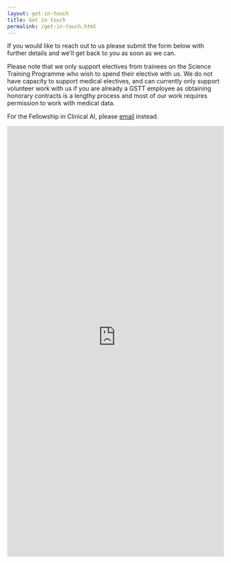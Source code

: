 ```yaml
---
layout: get-in-touch
title: Get in touch
permalink: /get-in-touch.html
---
```


If you would like to reach out to us please submit the form below with further details and we'll get back to you as soon as we can.

Please note that we only support electives from trainees on the Science Training Programme who wish to spend their elective with us. We 
do not have capacity to support medical electives, and can currently only support volunteer work with us if you are already a GSTT employee 
as obtaining honorary contracts is a lengthy process and most of our work requires permission to work with medical data. 


For the Fellowship in Clinical AI, please [email](mailto:gstt.aifellowship@nhs.net) instead.

<iframe
  src="https://jnkpjp4739m6qy5.embednotionpage.com/1506789535ae8057984ed7afff584658"
  style="width: 100%; height: 1000px; border: none !important; padding: 0;"
></iframe>
